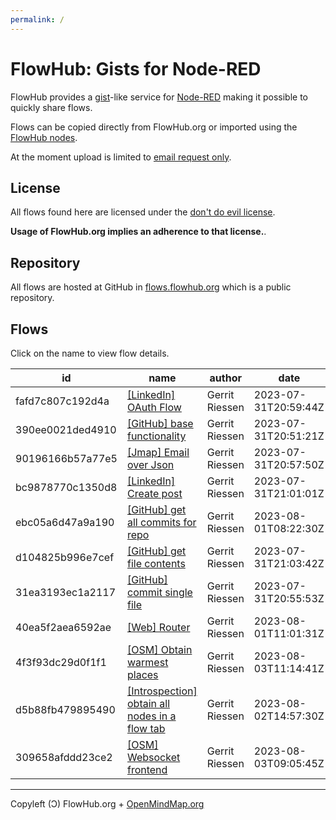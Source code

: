 ```yaml
---
permalink: /
---
```


# FlowHub: Gists for Node-RED

FlowHub provides a [gist](https://en.wikipedia.org/wiki/GitHub#Gist)-like service for [Node-RED](https://nodered.org) making it possible to quickly share flows.

Flows can be copied directly from FlowHub.org or imported using the [FlowHub nodes](https://flows.nodered.org/node/@gregoriusrippenstein/node-red-contrib-flowhub).

At the moment upload is limited to [email request only](mailto:request.apitoken@flowhub.org).

## License

All flows found here are licensed under the [don't do evil license](https://cdn.openmindmap.org/LICENSE.txt).

**Usage of FlowHub.org implies an adherence to that license.**.

## Repository

All flows are hosted at GitHub in [flows.flowhub.org](https://github.com/gorenje/flows.flowhub.org) which is a public repository.


## Flows

Click on the name to view flow details.

| id | name| author | date |
|----|-----|--------|------|
| fafd7c807c192d4a |  [[LinkedIn] OAuth Flow](https://flowhub.org/f/fafd7c807c192d4a) | Gerrit Riessen | 2023-07-31T20:59:44Z |
| 390ee0021ded4910 |  [[GitHub] base functionality](https://flowhub.org/f/390ee0021ded4910) | Gerrit Riessen | 2023-07-31T20:51:21Z |
| 90196166b57a77e5 |  [[Jmap] Email over Json](https://flowhub.org/f/90196166b57a77e5) | Gerrit Riessen | 2023-07-31T20:57:50Z |
| bc9878770c1350d8 |  [[LinkedIn] Create post](https://flowhub.org/f/bc9878770c1350d8) | Gerrit Riessen | 2023-07-31T21:01:01Z |
| ebc05a6d47a9a190 |  [[GitHub] get all commits for repo](https://flowhub.org/f/ebc05a6d47a9a190) | Gerrit Riessen | 2023-08-01T08:22:30Z |
| d104825b996e7cef |  [[GitHub] get file contents](https://flowhub.org/f/d104825b996e7cef) | Gerrit Riessen | 2023-07-31T21:03:42Z |
| 31ea3193ec1a2117 |  [[GitHub] commit single file](https://flowhub.org/f/31ea3193ec1a2117) | Gerrit Riessen | 2023-07-31T20:55:53Z |
| 40ea5f2aea6592ae |  [[Web] Router](https://flowhub.org/f/40ea5f2aea6592ae) | Gerrit Riessen | 2023-08-01T11:01:31Z |
| 4f3f93dc29d0f1f1 |  [[OSM] Obtain warmest places](https://flowhub.org/f/4f3f93dc29d0f1f1) | Gerrit Riessen | 2023-08-03T11:14:41Z |
| d5b88fb479895490 |  [[Introspection] obtain all nodes in a flow tab](https://flowhub.org/f/d5b88fb479895490) | Gerrit Riessen | 2023-08-02T14:57:30Z |
| 309658afddd23ce2 |  [[OSM] Websocket frontend](https://flowhub.org/f/309658afddd23ce2) | Gerrit Riessen | 2023-08-03T09:05:45Z |

---

Copyleft (Ɔ) FlowHub.org + [OpenMindMap.org](https://blog.openmindmap.org)
